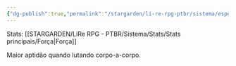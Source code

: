 ```yaml
---
{"dg-publish":true,"permalink":"/stargarden/li-re-rpg-ptbr/sistema/especializacoes/especializacoes-existentes/corpo-a-corpo/","created":"2025-01-11T01:32:05.513-03:00","updated":"2025-01-12T02:34:29.049-03:00"}
---
```



Stats: [[STARGARDEN/LiRe RPG - PTBR/Sistema/Stats/Stats principais/Força\|Força]]

Maior aptidão quando lutando corpo-a-corpo.